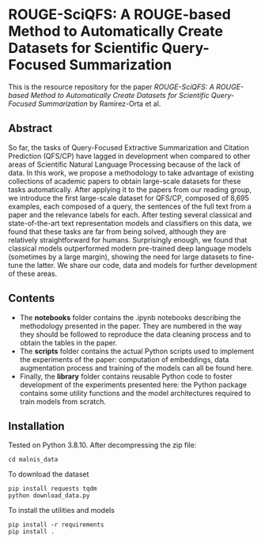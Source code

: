 # ROUGE-SciQFS: A ROUGE-based Method to Automatically Create Datasets for Scientific Query-Focused Summarization

This is the resource repository for the paper *ROUGE-SciQFS: A ROUGE-based Method to Automatically Create Datasets for Scientific Query-Focused Summarization* by Ramirez-Orta et al.

## Abstract

So far, the tasks of Query-Focused Extractive Summarization and Citation Prediction (QFS/CP) have lagged in development when compared to other areas of Scientific Natural Language Processing because of the lack of data. In this work, we propose a methodology to take advantage of existing collections of academic papers to obtain large-scale datasets for these tasks automatically. After applying it to the papers from our reading group, we introduce the first large-scale dataset for QFS/CP, composed of 8,695 examples, each composed of a query, the sentences of the full text from a paper and the relevance labels for each. After testing several classical and state-of-the-art text representation models and classifiers on this data, we found that these tasks are far from being solved, although they are relatively straightforward for humans. Surprisingly enough, we found that classical models outperformed modern pre-trained deep language models (sometimes by a large margin), showing the need for large datasets to fine-tune the latter. We share our code, data and models for further development of these areas.

## Contents

* The **notebooks** folder contains the .ipynb notebooks describing the methodology presented in the paper. They are numbered in the way they should be followed to reproduce the data cleaning process and to obtain the tables in the paper.
* The **scripts** folder contains the actual Python scripts used to implement the experiments of the paper: computation of embeddings, data augmentation process and training of the models can all be found here.
* Finally, the **library** folder contains reusable Python code to foster development of the experiments presented here: the Python package contains some utility functions and the model architectures required to train models from scratch.

## Installation

Tested on Python 3.8.10. 
After decompressing the zip file:
    
    cd malnis_data
    
To download the dataset

    pip install requests tqdm
    python download_data.py
    
To install the utilities and models

    pip install -r requirements
    pip install .
